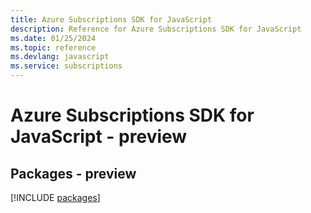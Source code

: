 ```yaml
---
title: Azure Subscriptions SDK for JavaScript
description: Reference for Azure Subscriptions SDK for JavaScript
ms.date: 01/25/2024
ms.topic: reference
ms.devlang: javascript
ms.service: subscriptions
---
```

# Azure Subscriptions SDK for JavaScript - preview
## Packages - preview
[!INCLUDE [packages](subscriptions-index.md)]